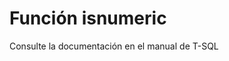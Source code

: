 ﻿---
FunctionName: "isnumeric"
FunctionType: "SQL"
Autogenerated: true
---

# Función  isnumeric

Consulte la documentación en el manual de T-SQL
